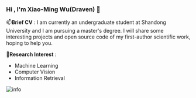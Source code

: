 ### Hi , I'm Xiao-Ming Wu(Draven) 👋

📫**Brief CV** : I am currently an undergraduate student at Shandong University and I am pursuing a master's degree. I will share some interesting projects and open source code of my first-author scientific work, hoping to help you.



🌱**Research Interest** : 
- Machine Learning
- Computer Vision
- Information Retrieval




![info](https://github-readme-stats.vercel.app/api?username=DravenALG&show_icons=true&count_private=true&hide=prs&theme=gruvbox)





<!--
**DravenALG/DravenALG** is a ✨ _special_ ✨ repository because its `README.md` (this file) appears on your GitHub profile.

Here are some ideas to get you started:

- 🔭 I’m currently working on ...
- 🌱 I’m currently learning ...
- 👯 I’m looking to collaborate on ...
- 🤔 I’m looking for help with ...
- 💬 Ask me about ...
- 📫 How to reach me: ...
- 😄 Pronouns: ...
- ⚡ Fun fact: ...
-->

